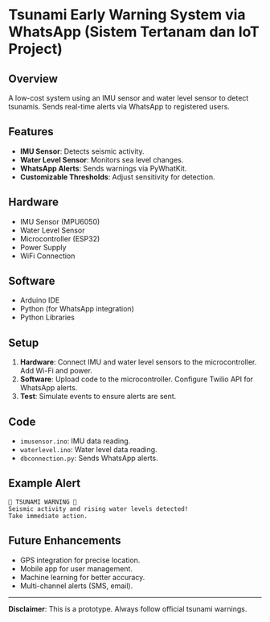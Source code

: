 # Tsunami Early Warning System via WhatsApp (Sistem Tertanam dan IoT Project)

## Overview

A low-cost system using an IMU sensor and water level sensor to detect tsunamis. Sends real-time alerts via WhatsApp to registered users.

## Features

- **IMU Sensor**: Detects seismic activity.
- **Water Level Sensor**: Monitors sea level changes.
- **WhatsApp Alerts**: Sends warnings via PyWhatKit.
- **Customizable Thresholds**: Adjust sensitivity for detection.

## Hardware

- IMU Sensor (MPU6050)
- Water Level Sensor
- Microcontroller (ESP32)
- Power Supply
- WiFi Connection

## Software

- Arduino IDE
- Python (for WhatsApp integration)
- Python Libraries

## Setup

1. **Hardware**: Connect IMU and water level sensors to the microcontroller. Add Wi-Fi and power.
2. **Software**: Upload code to the microcontroller. Configure Twilio API for WhatsApp alerts.
3. **Test**: Simulate events to ensure alerts are sent.

## Code

- `imusensor.ino`: IMU data reading.
- `waterlevel.ino`: Water level data reading.
- `dbconnection.py`: Sends WhatsApp alerts.

## Example Alert

```
🚨 TSUNAMI WARNING 🚨
Seismic activity and rising water levels detected!
Take immediate action.
```

## Future Enhancements

- GPS integration for precise location.
- Mobile app for user management.
- Machine learning for better accuracy.
- Multi-channel alerts (SMS, email).

---

**Disclaimer**: This is a prototype. Always follow official tsunami warnings.
